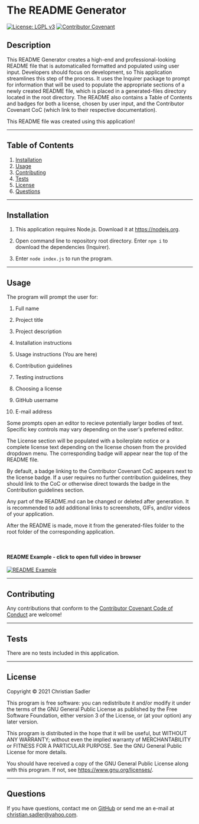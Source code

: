 # The README Generator

[![License: LGPL v3](https://img.shields.io/badge/License-LGPL_v3-blue.svg)](https://www.gnu.org/licenses/lgpl-3.0) [![Contributor Covenant](https://img.shields.io/badge/Contributor%20Covenant-2.1-4baaaa.svg)](https://www.contributor-covenant.org/version/2/1/code_of_conduct/)

## Description

This README Generator creates a high-end and professional-looking README file that is automaticalled formatted and populated using user input. Developers should focus on development, so This application streamlines this step of the process. It uses the Inquirer package to prompt for information that will be used to populate the appropriate sections of a newly created README file, which is placed in a generated-files directory located in the root directory. The README also contains a Table of Contents and badges for both a license, chosen by user input, and the Contributor Covenant CoC (which link to their respective documentation). 

This README file was created using this application!


---

## Table of Contents

1. [Installation](#installation)
2. [Usage](#usage)
3. [Contributing](#contributing)
4. [Tests](#tests)
5. [License](#license)
6. [Questions](#questions)

---

## Installation

1. This application requires Node.js. Download it at <https://nodejs.org>.

2. Open command line to repository root directory. Enter `npm i` to download the dependencies (Inquirer).

2. Enter `node index.js` to run the program.


---

## Usage

The program will prompt the user for:

1. Full name

2. Project title

3. Project description

4. Installation instructions

5. Usage instructions (You are here)

6. Contribution guidelines

7. Testing instructions

8. Choosing a license

9. GitHub username

10. E-mail address

Some prompts open an editor to recieve potentially larger bodies of text. Specific key controls may vary depending on the user's preferred editor.

The License section will be populated with a boilerplate notice or a complete license text depending on the license chosen from the provided dropdown menu. The corresponding badge will appear near the top of the README file.

By default, a badge linking to the Contributor Covenant CoC appears next to the license badge. If a user requires no further contribution guidelines, they should link to the CoC or otherwise direct towards the badge in the Contribution guidelines section.

Any part of the README.md can be changed or deleted after generation. It is recommended to add additional  links to  screenshots, GIFs, and/or videos of your application.

After the README is made, move it from the generated-files folder to the root folder of the corresponding application.

<br/>

#### README Example - click to open full video in browser

[![README Example](<./assets/images/README Example.gif>)](https://watch.screencastify.com/v/N9nJG29zqvqgSxwXGYo6)

---

## Contributing

Any contributions that conform to the [Contributor Covenant Code of Conduct](https://www.contributor-covenant.org/version/2/1/code_of_conduct/) are welcome!


---

## Tests

There are no tests included in this application.


---

## License

Copyright &copy; 2021  Christian Sadler

This program is free software: you can redistribute it and/or modify
it under the terms of the GNU General Public License as published by
the Free Software Foundation, either version 3 of the License, or
(at your option) any later version.

This program is distributed in the hope that it will be useful,
but WITHOUT ANY WARRANTY; without even the implied warranty of
MERCHANTABILITY or FITNESS FOR A PARTICULAR PURPOSE.  See the
GNU General Public License for more details.

You should have received a copy of the GNU General Public License
along with this program.  If not, see <https://www.gnu.org/licenses/>.

---

## Questions

If you have questions, contact me on [GitHub](https://github.com/Chrisaeus) or send me an e-mail at <christian.sadler@yahoo.com>.